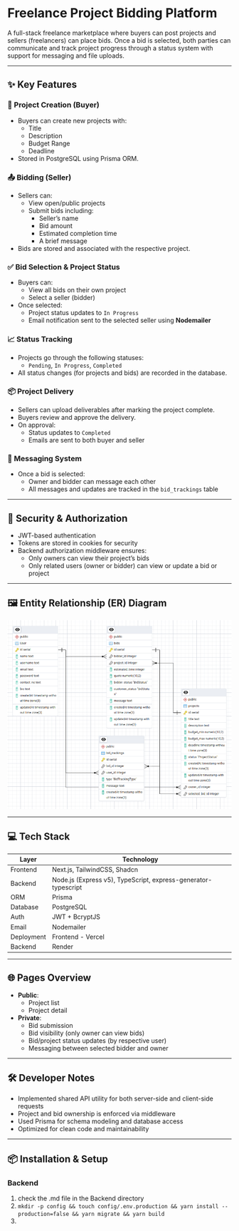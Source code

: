 # Freelance Project Bidding Platform

A full-stack freelance marketplace where buyers can post projects and sellers (freelancers) can place bids. Once a bid is selected, both parties can communicate and track project progress through a status system with support for messaging and file uploads.

---

## ✨ Key Features

### 📝 Project Creation (Buyer)
- Buyers can create new projects with:
  - Title
  - Description
  - Budget Range
  - Deadline
- Stored in PostgreSQL using Prisma ORM.

### 📤 Bidding (Seller)
- Sellers can:
  - View open/public projects
  - Submit bids including:
    - Seller’s name
    - Bid amount
    - Estimated completion time
    - A brief message
- Bids are stored and associated with the respective project.

### ✅ Bid Selection & Project Status
- Buyers can:
  - View all bids on their own project
  - Select a seller (bidder)
- Once selected:
  - Project status updates to `In Progress`
  - Email notification sent to the selected seller using **Nodemailer**

### 📈 Status Tracking
- Projects go through the following statuses:
  - `Pending`, `In Progress`, `Completed`
- All status changes (for projects and bids) are recorded in the database.

### 📦 Project Delivery
- Sellers can upload deliverables after marking the project complete.
- Buyers review and approve the delivery.
- On approval:
  - Status updates to `Completed`
  - Emails are sent to both buyer and seller

### 💬 Messaging System
- Once a bid is selected:
  - Owner and bidder can message each other
  - All messages and updates are tracked in the `bid_trackings` table

---

## 🔐 Security & Authorization

- JWT-based authentication
- Tokens are stored in cookies for security
- Backend authorization middleware ensures:
  - Only owners can view their project’s bids
  - Only related users (owner or bidder) can view or update a bid or project

---

## 🖼️ Entity Relationship (ER) Diagram
![ER Diagram](./er-diagram.png)

---

## 💻 Tech Stack

| Layer      | Technology                |
|------------|---------------------------|
| Frontend   | Next.js, TailwindCSS, Shadcn |
| Backend    | Node.js (Express v5), TypeScript, express-generator-typescript |
| ORM        | Prisma                    |
| Database   | PostgreSQL                |
| Auth       | JWT + BcryptJS            |
| Email      | Nodemailer                |
| Deployment | Frontend - Vercel  
| Backend    | Render                    |

---

## 🌐 Pages Overview

- **Public**:
  - Project list
  - Project detail
- **Private**:
  - Bid submission
  - Bid visibility (only owner can view bids)
  - Bid/project status updates (by respective user)
  - Messaging between selected bidder and owner

---

## 🛠 Developer Notes

- Implemented shared API utility for both server-side and client-side requests
- Project and bid ownership is enforced via middleware
- Used Prisma for schema modeling and database access
- Optimized for clean code and maintainability


---

## 📦 Installation & Setup

### Backend

1. check the .md file in the Backend directory
2. `mkdir -p config && touch config/.env.production && yarn install --production=false && yarn migrate && yarn build`
3. 
